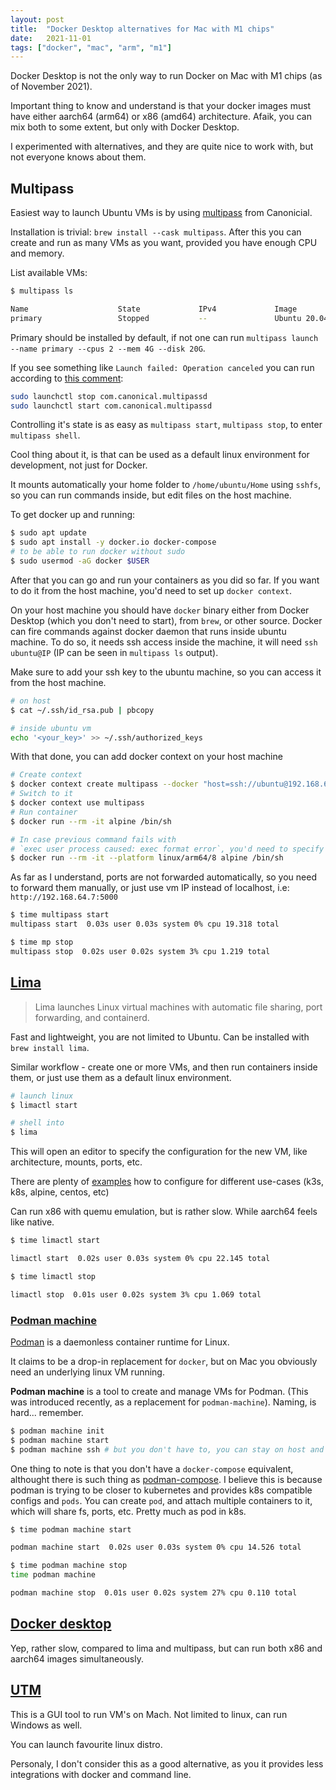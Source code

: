 ```yaml
---
layout: post
title:  "Docker Desktop alternatives for Mac with M1 chips"
date:   2021-11-01
tags: ["docker", "mac", "arm", "m1"]
---
```


Docker Desktop is not the only way to run Docker on Mac with M1 chips (as of November 2021).

Important thing to know and understand is that your docker images must have either aarch64 (arm64) or x86 (amd64) architecture.
Afaik, you can mix both to some extent, but only with Docker Desktop.

I experimented with alternatives, and they are quite nice to work with, but not everyone knows about them.


## Multipass

Easiest way to launch Ubuntu VMs is by using [multipass](https://multipass.run/) from Canonicial.

Installation is trivial: `brew install --cask multipass`. After this you can create and run as many VMs as you want, provided you have enough CPU and memory.

List available VMs:

```sh
$ multipass ls

Name                    State             IPv4             Image
primary                 Stopped           --               Ubuntu 20.04 LTS
```

Primary should be installed by default, if not one can run `multipass launch --name primary --cpus 2 --mem 4G --disk 20G`.

If you see something like `Launch failed: Operation canceled` you can run according to [this comment](https://github.com/canonical/multipass/issues/2288#issuecomment-963583241):

```sh
sudo launchctl stop com.canonical.multipassd
sudo launchctl start com.canonical.multipassd
```

Controlling it's state is as easy as `multipass start`, `multipass stop`, to enter `multipass shell`.

Cool thing about it, is that can be used as a default linux environment for development, not just for Docker.

It mounts automatically your home folder to `/home/ubuntu/Home` using `sshfs`, so you can run commands inside, but edit files on the host machine.

To get docker up and running:

```sh
$ sudo apt update
$ sudo apt install -y docker.io docker-compose
# to be able to run docker without sudo
$ sudo usermod -aG docker $USER
```

After that you can go and run your containers as you did so far. If you want to do it from the host machine, you'd need to set up `docker context`.

On your host machine you should have `docker` binary either from Docker Desktop (which you don't need to start), from `brew`, or other source. Docker can fire commands against docker daemon that runs inside ubuntu machine. To do so, it needs ssh access inside the machine, it will need `ssh ubuntu@IP` (IP can be seen in `multipass ls` output).

Make sure to add your ssh key to the ubuntu machine, so you can access it from the host machine.

```sh
# on host
$ cat ~/.ssh/id_rsa.pub | pbcopy

# inside ubuntu vm
echo '<your_key>' >> ~/.ssh/authorized_keys
```

With that done, you can add docker context on your host machine

```sh
# Create context
$ docker context create multipass --docker "host=ssh://ubuntu@192.168.64.7"
# Switch to it
$ docker context use multipass
# Run container
$ docker run --rm -it alpine /bin/sh

# In case previous command fails with
# `exec user process caused: exec format error`, you'd need to specify platform:
$ docker run --rm -it --platform linux/arm64/8 alpine /bin/sh
```

As far as I understand, ports are not forwarded automatically, so you need to forward them manually, or just use vm IP instead of localhost, i.e: `http://192.168.64.7:5000`


```sh
$ time multipass start
multipass start  0.03s user 0.03s system 0% cpu 19.318 total

$ time mp stop
multipass stop  0.02s user 0.02s system 3% cpu 1.219 total
```

## [Lima](https://github.com/lima-vm/lima)

> Lima launches Linux virtual machines with automatic file sharing, port forwarding, and containerd.

Fast and lightweight, you are not limited to Ubuntu. Can be installed with `brew install lima`.

Similar workflow - create one or more VMs, and then run containers inside them, or just use them as a default linux environment.

```sh
# launch linux
$ limactl start

# shell into
$ lima
```

This will open an editor to specify the configuration for the new VM, like architecture, mounts, ports, etc.

There are plenty of [examples](https://github.com/lima-vm/lima/tree/master/examples) how to configure for different use-cases (k3s, k8s, alpine, centos, etc)

Can run x86 with quemu emulation, but is rather slow. While aarch64 feels like native.


```sh
$ time limactl start

limactl start  0.02s user 0.03s system 0% cpu 22.145 total

$ time limactl stop

limactl stop  0.01s user 0.02s system 3% cpu 1.069 total
```

###  [Podman machine](https://docs.podman.io/en/latest/markdown/podman-machine.1.html)

[Podman](https://docs.podman.io/en/latest/index.html) is a daemonless container runtime for Linux.

It claims to be a drop-in replacement for `docker`, but on Mac you obviously need an underlying linux VM running.

**Podman machine** is a tool to create and manage VMs for Podman. (This was introduced recently, as a replacement for `podman-machine`).
Naming, is hard... remember.

```sh
$ podman machine init
$ podman machine start
$ podman machine ssh # but you don't have to, you can stay on host and run `podman` as `docker
```

One thing to note is that you don't have a `docker-compose` equivalent, althought there is such thing as [podman-compose](https://github.com/containers/podman-compose). I believe this is because podman is trying to be closer to kubernetes and provides k8s compatible configs and `pods`.
You can create `pod`, and attach multiple containers to it, which will share fs, ports, etc. Pretty much as pod in k8s.

```sh
$ time podman machine start

podman machine start  0.02s user 0.03s system 0% cpu 14.526 total

$ time podman machine stop
time podman machine

podman machine stop  0.01s user 0.02s system 27% cpu 0.110 total
```

## [Docker desktop](https://www.docker.com/products/docker-desktop)

Yep, rather slow, compared to lima and multipass, but can run both x86 and aarch64 images simultaneously.


## [UTM](https://mac.getutm.app/)

This is a GUI tool to run VM's on Mach. Not limited to linux, can run Windows as well.

You can launch favourite linux distro.

Personaly, I don't consider this as a good alternative, as you it provides less integrations with docker and command line.

